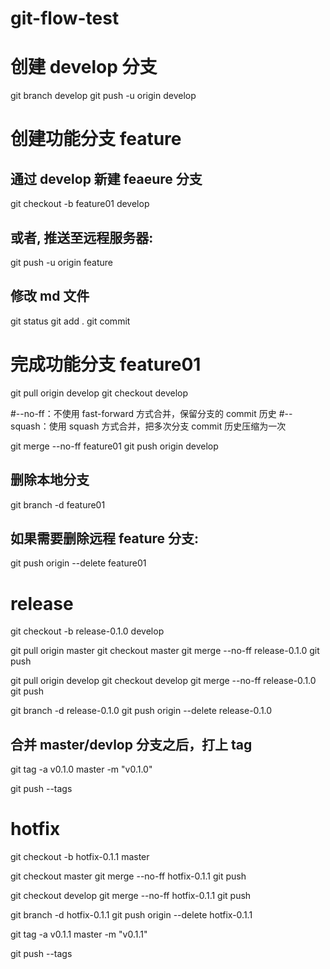 # git-flow-test

# 创建 develop 分支

git branch develop
git push -u origin develop

# 创建功能分支 feature

## 通过 develop 新建 feaeure 分支

git checkout -b feature01 develop

## 或者, 推送至远程服务器:

git push -u origin feature

## 修改 md 文件

git status
git add .
git commit

# 完成功能分支 feature01

git pull origin develop
git checkout develop

#--no-ff：不使用 fast-forward 方式合并，保留分支的 commit 历史
#--squash：使用 squash 方式合并，把多次分支 commit 历史压缩为一次

git merge --no-ff feature01
git push origin develop

## 删除本地分支

git branch -d feature01

## 如果需要删除远程 feature 分支:

git push origin --delete feature01

# release

git checkout -b release-0.1.0 develop

git pull origin master
git checkout master
git merge --no-ff release-0.1.0
git push

git pull origin develop
git checkout develop
git merge --no-ff release-0.1.0
git push

git branch -d release-0.1.0
git push origin --delete release-0.1.0

## 合并 master/devlop 分支之后，打上 tag

git tag -a v0.1.0 master -m "v0.1.0"

git push --tags

# hotfix

git checkout -b hotfix-0.1.1 master

git checkout master
git merge --no-ff hotfix-0.1.1
git push

git checkout develop
git merge --no-ff hotfix-0.1.1
git push

git branch -d hotfix-0.1.1
git push origin --delete hotfix-0.1.1

git tag -a v0.1.1 master -m "v0.1.1"

git push --tags
